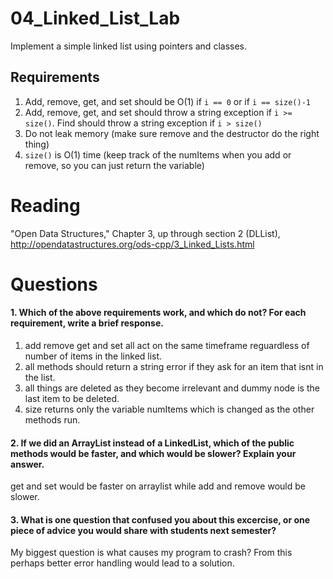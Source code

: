 04_Linked_List_Lab
==================

Implement a simple linked list using pointers and classes.

Requirements
------------

1. Add, remove, get, and set should be O(1) if `i == 0` or if `i == size()-1`
2. Add, remove, get, and set should throw a string exception if `i >= size()`. Find should throw a string exception if `i > size()`
3. Do not leak memory (make sure remove and the destructor do the right thing)
4. `size()` is O(1) time (keep track of the numItems when you add or remove, so you can just return the variable)

Reading
=======
"Open Data Structures," Chapter 3, up through section 2 (DLList), http://opendatastructures.org/ods-cpp/3_Linked_Lists.html

Questions
=========

#### 1. Which of the above requirements work, and which do not? For each requirement, write a brief response.

1. add remove get and set all act on the same timeframe reguardless of number of items in the linked list.
2. all methods should return a string error if they ask for an item that isnt in the list.
3. all things are deleted as they become irrelevant and dummy node is the last item to be deleted.
4. size returns only the variable numItems which is changed as the other methods run.

#### 2. If we did an ArrayList instead of a LinkedList, which of the public methods would be faster, and which would be slower? Explain your answer.
get and set would be faster on arraylist while add and remove would be slower.
#### 3. What is one question that confused you about this excercise, or one piece of advice you would share with students next semester?
My biggest question is what causes my program to crash? From this perhaps better error handling would lead to a solution.